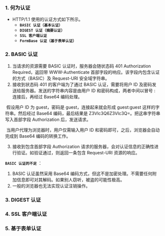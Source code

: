 ### 1. 何为认证

* HTTP/1.1 使用的认证方式如下所示。
  * **`BASIC 认证（基本认证）`**
  * **`DIGEST 认证（摘要认证）`**
  * **`SSL 客户端认证`**
  * **`FormBase 认证（基于表单认证）`**           



### 2. BASIC 认证

1. 当请求的资源需要 BASIC 认证时，服务器会随状态码 401 Authorization Required，返回带 WWW-Authenticate 首部字段的响应。该字段内包含认证的方式（BASIC）及 Request-URI 安全域字符串。
2. 接收到状态码 401 的客户端为了通过 BASIC 认证，需要将用户 ID 及密码发送给服务器。发送的字符串内容是由用户 ID 和密码构成，两者中间以冒号 : 连接后，再经过 Base64 编码处理。

​	假设用户 ID 为 guest，密码是 guest，连接起来就会形成 guest:guest 这样的字符串。然后经过 Base64 编码，最后结果是 Z3Vlc3Q6Z3Vlc3Q=。把这串字符串写入首部字段 Authorization 后，发送请求。

​	当用户代理为浏览器时，用户仅需输入用户 ID 和密码即可，之后，浏览器会自动完成到 Base64 编码的转换工作。

3. 接收到包含首部字段 Authorization 请求的服务器，会对认证信息的正确性进行验证。如验证通过，则返回一条包含 Request-URI 资源的响应。

**`BASIC 认证的不足`** ：

1. BASIC 认证虽然采用 Base64 编码方式，但这不是加密处理。不需要任何附加信息即可对其解码。如果别人窃听，被盗的可能性极高。
2. 一般的浏览器也无法实现认证注销操作。



### 3. DIGEST 认证



### 4. SSL 客户端认证



### 5. 基于表单认证





